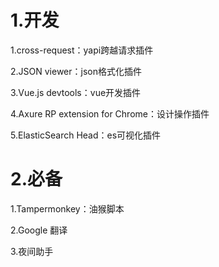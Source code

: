 # 1.开发

1.cross-request：yapi跨越请求插件

2.JSON viewer：json格式化插件

3.Vue.js devtools：vue开发插件

4.Axure RP extension for Chrome：设计操作插件

5.ElasticSearch Head：es可视化插件

# 2.必备

1.Tampermonkey：油猴脚本

2.Google 翻译

3.夜间助手

